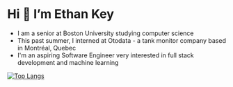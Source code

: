 # Hi 👋 I’m Ethan Key
- I am a senior at Boston University studying computer science
- This past summer, I interned  at Otodata - a tank monitor company based in Montréal, Quebec
- I'm an aspiring Software Engineer very interested in full stack development and machine learning

[![Top Langs](https://github-readme-stats.vercel.app/api/top-langs/?username=ethanrkey&bg_color=101426&text_color=fffefe&langs_count=7)](https://github.com/ethanrkey/github-readme-stats)
<!---
ethanrkey/ethanrkey is a ✨ special ✨ repository because its `README.md` (this file) appears on your GitHub profile.
You can click the Preview link to take a look at your changes.
--->
